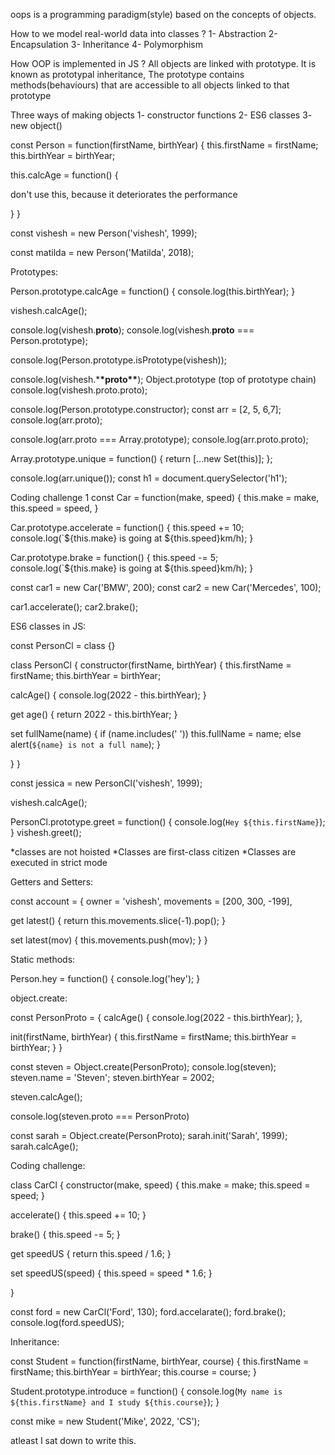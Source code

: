 oops is a programming paradigm(style) based on the concepts of objects.

How to we model real-world data into classes ?
1- Abstraction
2- Encapsulation
3- Inheritance
4- Polymorphism

How OOP is implemented in JS ?
All objects are linked with prototype. It is known as prototypal inheritance, The prototype contains methods(behaviours) that are accessible to all objects linked to that prototype

Three ways of making objects
1- constructor functions
2- ES6 classes
3- new object()

const Person = function(firstName, birthYear) {
this.firstName = firstName;
this.birthYear = birthYear;

this.calcAge = function() {

<!-- console.log(2036 - this.birthYear); --> don't use this, because it deteriorates the performance

}
}

const vishesh = new Person('vishesh', 1999);

const matilda = new Person('Matilda', 2018);

Prototypes:

Person.prototype.calcAge = function() {
console.log(this.birthYear);
}

vishesh.calcAge();

console.log(vishesh.**proto**);
console.log(vishesh.**proto** === Person.prototype);

console.log(Person.prototype.isPrototype(vishesh));

console.log(vishesh.\***\*proto\*\***);
Object.prototype (top of prototype chain)
console.log(vishesh.proto.proto);

console.log(Person.prototype.constructor);
const arr = [2, 5, 6,7];
console.log(arr.proto);

console.log(arr.proto === Array.prototype);
console.log(arr.proto.proto);

Array.prototype.unique = function() {
return [...new Set(this)];
};

console.log(arr.unique());
const h1 = document.querySelector('h1');

Coding challenge 1
const Car = function(make, speed) {
this.make = make,
this.speed = speed,
}

Car.prototype.accelerate = function() {
this.speed += 10;
console.log(`${this.make} is going at ${this.speed}km/h);
}

Car.prototype.brake = function() {
this.speed -= 5;
console.log(`${this.make} is going at ${this.speed}km/h);
}

const car1 = new Car('BMW', 200);
const car2 = new Car('Mercedes', 100);

car1.accelerate();
car2.brake();

ES6 classes in JS:

const PersonCl = class {}

class PersonCl {
constructor(firstName, birthYear) {
this.firstName = firstName;
this.birthYear = birthYear;

calcAge() {
console.log(2022 - this.birthYear);
}

get age() {
return 2022 - this.birthYear;
}

set fullName(name) {
if (name.includes(' ')) this.fullName = name;
else alert(`${name} is not a full name`);
}

}
}

const jessica = new PersonCl('vishesh', 1999);

vishesh.calcAge();

PersonCl.prototype.greet = function() {
console.log(`Hey ${this.firstName}`);
}
vishesh.greet();

*classes are not hoisted
*Classes are first-class citizen
\*Classes are executed in strict mode

Getters and Setters:

const account = {
owner = 'vishesh',
movements = [200, 300, -199],

get latest() {
return this.movements.slice(-1).pop();
}

set latest(mov) {
this.movements.push(mov);
}
}

Static methods:

Person.hey = function() {
console.log('hey');
}

object.create:

const PersonProto = {
calcAge() {
console.log(2022 - this.birthYear);
},

init(firstName, birthYear) {
this.firstName = firstName;
this.birthYear = birthYear;
}
}

const steven = Object.create(PersonProto);
console.log(steven);
steven.name = 'Steven';
steven.birthYear = 2002;

steven.calcAge();

console.log(steven.proto === PersonProto)

const sarah = Object.create(PersonProto);
sarah.init('Sarah', 1999);
sarah.calcAge();

Coding challenge:

class CarCl {
constructor(make, speed) {
this.make = make;
this.speed = speed;
}

accelerate() {
this.speed += 10;
}

brake() {
this.speed -= 5;
}

get speedUS {
return this.speed / 1.6;
}

set speedUS(speed) {
this.speed = speed \* 1.6;
}

}

const ford = new CarCl('Ford', 130);
ford.accelarate();
ford.brake();
console.log(ford.speedUS);

Inheritance:

const Student = function(firstName, birthYear, course) {
this.firstName = firstName;
this.birthYear = birthYear;
this.course = course;
}

Student.prototype.introduce = function() {
console.log(`My name is ${this.firstName} and I study ${this.course}`);
}

const mike = new Student('Mike', 2022, 'CS');

atleast I sat down to write this.
